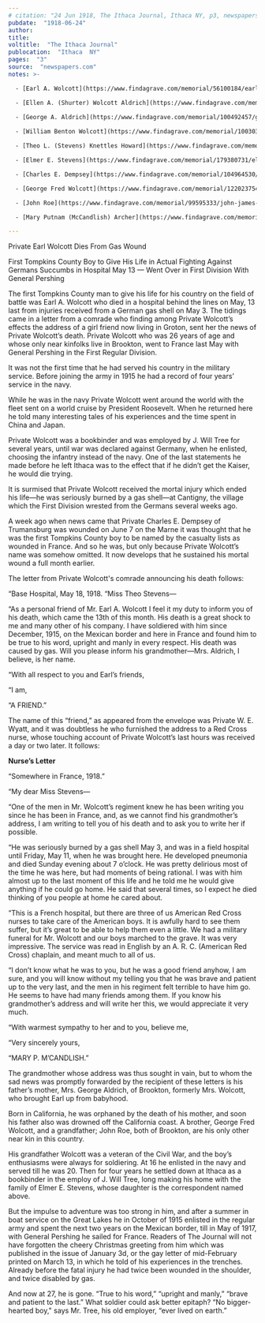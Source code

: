 ```yaml
---
# citation: "24 Jun 1918, The Ithaca Journal, Ithaca NY, p3, newspapers.com."
pubdate:  "1918-06-24"
author: 
title: 
voltitle:  "The Ithaca Journal"
publocation:  "Ithaca  NY"
pages:  "3"
source:  "newspapers.com"
notes: >-

  - [Earl A. Wolcott](https://www.findagrave.com/memorial/56100184/earl-a-wolcott) (Jan 1891 to 12 May 1918). 

  - [Ellen A. (Shurter) Wolcott Aldrich](https://www.findagrave.com/memorial/187990128/ellen-a-aldrich_wolcott) (07 Sep 1843 to 21 Apr 1928), Earl Wolcott’s grandmother, who raised him.
  
  - [George A. Aldrich](https://www.findagrave.com/memorial/100492457/george-a-aldrich), Ellen’s second husband after the death of William Benton Wolcott. 

  - [William Benton Wolcott](https://www.findagrave.com/memorial/100303590/william-benton-wolcott) (06 Oct 1832 to 25 Feb 1911), Earl’s grandfather.

  - [Theo L. (Stevens) Knettles Howard](https://www.findagrave.com/memorial/120732245/theo-l-howard) (25 Feb 1895 to Jun 1979), referred to in the article as "Miss Theo Stevens". 

  - [Elmer E. Stevens](https://www.findagrave.com/memorial/179380731/elmer-e-stevens) (Sep 1872 to 01 Sep 1964) Theo Stevens' father.

  - [Charles E. Dempsey](https://www.findagrave.com/memorial/104964530/charles-e-dempsey) (1896 to 10 Jul 1971).

  - [George Fred Wolcott](https://www.findagrave.com/memorial/122023754/george-frederick-wolcott) (21 Jun 1892 to 09 Jul 1968), Earl's brother.

  - [John Roe](https://www.findagrave.com/memorial/99595333/john-james-roe) (28 May 1843 to 1925), Earl's grandfather.  

  - [Mary Putnam (McCandlish) Archer](https://www.findagrave.com/memorial/55683833/mary-putnam-archer) (20 Sep 1888 to 16 Apr 1982), The Red Cross nurse who took care of Earl Wolcott in his final days. 26 Oct 1917, she reported to Paris and was assigned initially to the Children's Bureau. She was released from service 25 Nov 1918 due to ill health and returned to the United States 16 Dec 1918 (U.S., American Red Cross Nurse Files, 1916-1959, ancestry.com). 

---
```

Private Earl Wolcott Dies From Gas Wound 

First Tompkins County Boy to Give His Life in Actual Fighting Against Germans Succumbs in Hospital May 13 — Went Over in First Division With General Pershing  

The first Tompkins County man to give his life for his country on the field of battle was Earl A. Wolcott who died in a hospital behind the lines on May, 13 last from injuries received from a German gas shell on May 3. The tidings came in a letter from a comrade who finding among Private Wolcott’s effects the address of a girl friend now living in Groton, sent her the news of Private Wolcott’s death. Private Wolcott who was 26 years of age and whose only near kinfolks live in Brookton, went to France last May with General Pershing in the First Regular Division. 

It was not the first time that he had served his country in the military service. Before joining the army in 1915 he had a record of four years’ service in the navy. 

While he was in the navy Private Wolcott went around the world with the fleet sent on a world cruise by President Roosevelt. When he returned here he told many interesting tales of his experiences and the time spent in China and Japan. 

Private Wolcott was a bookbinder and was employed by J. Will Tree for several years, until war was declared against Germany, when he enlisted, choosing the infantry instead of the navy. One of the last statements he made before he left Ithaca was to the effect that if he didn’t get the Kaiser, he would die trying. 

It is surmised that Private Wolcott received the mortal injury which ended his life—he was seriously burned by a gas shell—at Cantigny, the village which the First Division wrested from the Germans several weeks ago. 

A week ago when news came that Private Charles E. Dempsey of Trumansburg was wounded on June 7 on the Marne it was thought that he was the first Tompkins County boy to be named by the casualty lists as wounded in France. And so he was, but only because Private Wolcott’s name was somehow omitted. It now develops that he sustained his mortal wound a full month earlier. 

The letter from Private Wolcott's comrade announcing his death follows: 

“Base Hospital, May 18, 1918. “Miss Theo Stevens— 

“As a personal friend of Mr. Earl A. Wolcott I feel it my duty to inform you of his death, which came the 13th of this month. His death is a great shock to me and many other of his company. I have soldiered with him since December, 1915, on the Mexican border and here in France and found him to be true to his word, upright and manly in every respect. His death was caused by gas. Will you please inform his grandmother—Mrs. Aldrich, I believe, is her name. 

“With all respect to you and Earl’s friends, 

“I am, 

“A FRIEND.” 

The name of this “friend,” as appeared from the envelope was Private W. E. Wyatt, and it was doubtless he who furnished the address to a Red Cross nurse, whose touching account of Private Wolcott’s last hours was received a day or two later. It follows: 

**Nurse’s Letter**

“Somewhere in France, 1918.” 

“My dear Miss Stevens— 

“One of the men in Mr. Wolcott’s regiment knew he has been writing you since he has been in France, and, as we cannot find his grandmother’s address, I am writing to tell you of his death and to ask you to write her if possible. 

“He was seriously burned by a gas shell May 3, and was in a field hospital until Friday, May 11, when he was brought here. He developed pneumonia and died Sunday evening about 7 o’clock. He was pretty delirious most of the time he was here, but had moments of being rational. I was with him almost up to the last moment of this life and he told me he would give anything if he could go home. He said that several times, so I expect he died thinking of you people at home he cared about. 

“This is a French hospital, but there are three of us American Red Cross nurses to take care of the American boys. It is awfully hard to see them suffer, but it’s great to be able to help them even a little. We had a military funeral for Mr. Wolcott and our boys marched to the grave. It was very impressive. The service was read in English by an A. R. C. (American Red Cross) chaplain, and meant much to all of us. 

“I don’t know what he was to you, but he was a good friend anyhow, I am sure, and you will know without my telling you that he was brave and patient up to the very last, and the men in his regiment felt terrible to have him go. He seems to have had many friends among them. If you know his grandmother’s address and will write her this, we would appreciate it very much. 

“With warmest sympathy to her and to you, believe me, 

“Very sincerely yours, 

“MARY P. M’CANDLISH.” 

The grandmother whose address was thus sought in vain, but to whom the sad news was promptly forwarded by the recipient of these letters is his father’s mother, Mrs. George Aldrich, of Brookton, formerly Mrs. Wolcott, who brought Earl up from babyhood. 

Born in California, he was orphaned by the death of his mother, and soon his father also was drowned off the California coast. A brother, George Fred Wolcott, and a grandfather; John Roe, both of Brookton, are his only other near kin in this country. 

His grandfather Wolcott was a veteran of the Civil War, and the boy’s enthusiasms were always for soldiering. At 16 he enlisted in the navy and served till he was 20. Then for four years he settled down at Ithaca as a bookbinder in the employ of J. Will Tree, long making his home with the family of Elmer E. Stevens, whose daughter is the correspondent named above. 

But the impulse to adventure was too strong in him, and after a summer in boat service on the Great Lakes he in October of 1915 enlisted in the regular army and spent the next two years on the Mexican border, till in May of 1917, with General Pershing he sailed for France. Readers of The Journal will not have forgotten the cheery Christmas greeting from him which was published in the issue of January 3d, or the gay letter of mid-February printed on March 13, in which he told of his experiences in the trenches. Already before the fatal injury he had twice been wounded in the shoulder, and twice disabled by gas. 

And now at 27, he is gone. “True to his word,” “upright and manly,” “brave and patient to the last.” What soldier could ask better epitaph? “No bigger-hearted boy," says Mr. Tree, his old employer, “ever lived on earth.” 

